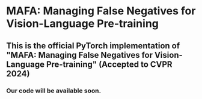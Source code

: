 # MAFA: Managing False Negatives for Vision-Language Pre-training
## This is the official PyTorch implementation of "MAFA: Managing False Negatives for Vision-Language Pre-training" (Accepted to CVPR 2024)
### Our code will be available soon. 

